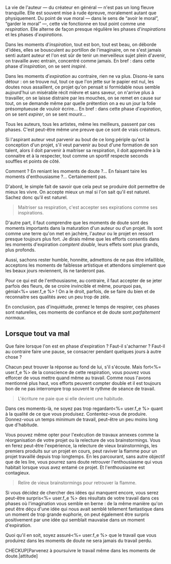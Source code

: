 <!-- Page: #277 Maitriser sa respiration -->

La vie de l'auteur — du créateur en général — n'est pas un long fleuve tranquille. Elle est souvent mise à rude épreuve, moralement autant que physiquement. Du point de vue moral — dans le sens de “avoir le moral”, “garder le moral” —, cette vie fonctionne en tout point comme une *respiration*. Elle alterne de façon presque régulière les phases d'*inspirations* et les phases d'*expirations*.

Dans les moments d'*inspiration*, tout est bon, tout est beau, on déborde d'idées, elles se bousculent au portillon de l'imaginaire, on ne s'est jamais senti autant auteur et l'on est sûr de tenir un merveilleux sujet plein d'avenir, on travaille avec entrain, concentré comme jamais. En bref : dans cette phase d'*inspiration*, on se sent *inspiré*.

Dans les moments d'*expiration* au contraire, rien ne va plus. Disons-le sans détour : on se trouve nul, tout ce que l'on jette sur le papier est nul, les doutes nous assaillent, ce projet qu'on pensait si formidable nous semble aujourd'hui un misérable récit mièvre et sans saveur, on n'arrive plus à travailler, on se laisse distraire par les mouches, on se remet en cause sur tout, on se demande même par quelle prétention on a eu un jour la folie présomptueuse de vouloir écrire… En bref : dans cette phase d'*expiration*, on se sent *expirer*, on se sent mourir…

Tous les auteurs, tous les artistes, même les meilleurs, passent par ces phases. C'est peut-être même une preuve que ce sont de vrais créateurs.

Si l'aspirant auteur veut parvenir au bout de ce long périple qu'est la conception d'un projet, s'il veut parvenir au bout d'une formation de son talent, alors il doit parvenir à maitriser sa respiration, il doit apprendre à la connaitre et à la respecter, tout comme un sportif respecte seconds souffles et points de côté.

Comment ? En reniant les moments de doute ?… En faisant taire les moments d'enthousiasme ?… Certainement pas. 

D'abord, le simple fait de savoir que cela peut se produire doit permettre de mieux les vivre. On accepte mieux un mal si l'on sait qu'il est naturel. Sachez donc qu'il est naturel.

> Maitriser sa respiration, c'est accepter ses expirations comme ses inspirations.

D'autre part, il faut comprendre que les moments de doute sont des moments importants dans la maturation d'un auteur ou d'un projet. Ils sont comme une terre qu'on met en jachère, l'auteur ou le projet en ressort presque toujours plus fort. Je dirais même que les efforts consentis dans les moments d'expiration *comptent double*, leurs effets sont plus grands, plus profonds.

Aussi, sachons rester humble, honnête, admettons de ne pas être infaillible, acceptons les moments de faiblesse artistique et attendons simplement que les beaux jours reviennent, ils ne tarderont pas.

Pour ce qui est de l'enthousiasme, au contraire, il faut accepter de se jeter parfois des fleurs, de se croire invincible et même, pourquoi pas, génial<%= user.f_e %> ! On a le droit, parfois, de se faire du bien et de reconnaitre ses qualités avec un peu trop de zèle.

En conclusion, pas d'inquiétude, prenez le temps de respirer, ces phases sont naturelles, ces moments de confiance et de doute sont *parfaitement normaux*.

## Lorsque tout va mal

Que faire lorsque l'on est en phase d'expiration ? Faut-il s'acharner ? Faut-il au contraire faire une pause, se consacrer pendant quelques jours à autre chose ?

Chacun peut trouver la réponse au fond de lui, s'il s'écoute. Mais fort<%= user.f_e %> de la conscience de cette respiration, vous pouvez vous efforcer de vous mettre quand même au travail. Comme nous l'avons mentionné plus haut, vos efforts peuvent compter double et il est toujours bon de ne pas interrompre trop souvent le rythme de séance de travail.

> L'écriture ne paie que si elle devient une habitude.

Dans ces moments-là, ne soyez pas trop regardant<%= user.f_e %> quant à la qualité de ce que vous produisez. Contentez-vous de produire. Donnez-vous un temps minimum de travail, peut-être un peu moins long que d'habitude. 

Vous pouvez même opter pour l'exécution de travaux annexes comme la réorganisation de votre projet ou la relecture de vos brainstormings. Vous en ferez peut-être l'expérience, la relecture de vieux brainstormings, les premiers produits sur un projet en cours, peut raviver la flamme pour un projet travaillé depuis trop longtemps. En les parcourant, sans autre objectif que de les lire, vous pourrez sans doute retrouver l'enthousiasme qui vous habitait lorsque vous avez entamé ce projet. Et l'enthousiasme est contagieux.

> Relire de vieux brainstormings pour retrouver la flamme.

Si vous décidez de chercher des idées qui manquent encore, vous serez peut-être surpris<%= user.f_e %> des résultats de votre travail dans ces phases où l'imagination vous semble en berne : de la même manière qu'on peut être déçu d'une idée qui nous avait semblé tellement fantastique dans un moment de trop grande euphorie, on peut également être surpris positivement par une idée qui semblait mauvaise dans un moment d'expiration.

Quoi qu'il en soit, soyez assuré<%= user.f_e %> que le travail que vous produirez dans les moments de doute ne sera jamais du travail perdu.

CHECKUP[Parvenez à poursuivre le travail même dans les moments de doute.|attitude]